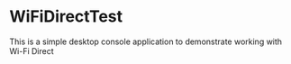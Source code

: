 # WiFiDirectTest
This is a simple desktop console application to demonstrate working with Wi-Fi Direct
